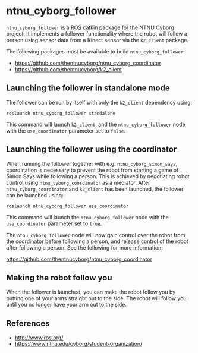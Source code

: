 # ntnu_cyborg_follower

`ntnu_cyborg_follower` is a ROS catkin package for the NTNU Cyborg project. It implements a follower functionality where the robot will follow a person using sensor data from a Kinect sensor via the `k2_client` package.

The following packages must be available to build `ntnu_cyborg_follower`:

* https://github.com/thentnucyborg/ntnu_cyborg_coordinator
* https://github.com/thentnucyborg/k2_client

## Launching the follower in standalone mode

The follower can be run by itself with only the `k2_client` dependency using:

`roslaunch ntnu_cyborg_follower standalone`

This command will launch `k2_client`, and the `ntnu_cyborg_follower` node with the `use_coordinator` parameter set to `false`.

## Launching the follower using the coordinator

When running the follower together with e.g. `ntnu_cyborg_simon_says`, coordination is necessary to prevent the robot from starting a game of Simon Says while following a person. This is achieved by negotiating robot control using `ntnu_cyborg_coordinator` as a mediator. After `ntnu_cyborg_coordinator` and `k2_client` has been launched, the follower can be launched using:

`roslaunch ntnu_cyborg_follower use_coordinator`

This command will launch the `ntnu_cyborg_follower` node with the `use_coordinator` parameter set to `true`.

The `ntnu_cyborg_follower` node will now gain control over the robot from the coordinator before following a person, and release control of the robot after following a person. See the following for more information:

https://github.com/thentnucyborg/ntnu_cyborg_coordinator

## Making the robot follow you

When the follower is launched, you can make the robot follow you by putting one of your arms straight out to the side. The robot will follow you until you no longer have your arm out to the side.

## References

* http://www.ros.org/
* https://www.ntnu.edu/cyborg/student-organization/
